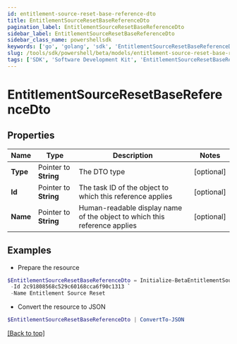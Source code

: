 ```yaml
---
id: entitlement-source-reset-base-reference-dto
title: EntitlementSourceResetBaseReferenceDto
pagination_label: EntitlementSourceResetBaseReferenceDto
sidebar_label: EntitlementSourceResetBaseReferenceDto
sidebar_class_name: powershellsdk
keywords: ['go', 'golang', 'sdk', 'EntitlementSourceResetBaseReferenceDto'] 
slug: /tools/sdk/powershell/beta/models/entitlement-source-reset-base-reference-dto
tags: ['SDK', 'Software Development Kit', 'EntitlementSourceResetBaseReferenceDto']
---
```



# EntitlementSourceResetBaseReferenceDto

## Properties

Name | Type | Description | Notes
------------ | ------------- | ------------- | -------------
**Type** |  Pointer to **String** | The DTO type | [optional] 
**Id** |  Pointer to **String** | The task ID of the object to which this reference applies | [optional] 
**Name** |  Pointer to **String** | Human-readable display name of the object to which this reference applies | [optional] 

## Examples

- Prepare the resource
```powershell
$EntitlementSourceResetBaseReferenceDto = Initialize-BetaEntitlementSourceResetBaseReferenceDto  -Type TASK_RESULT `
 -Id 2c91808568c529c60168cca6f90c1313 `
 -Name Entitlement Source Reset
```

- Convert the resource to JSON
```powershell
$EntitlementSourceResetBaseReferenceDto | ConvertTo-JSON
```


[[Back to top]](#) 

